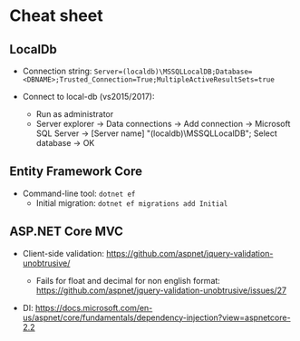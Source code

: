 # Cheat sheet

## LocalDb
- Connection string: `Server=(localdb)\MSSQLLocalDB;Database=<DBNAME>;Trusted_Connection=True;MultipleActiveResultSets=true`

- Connect to local-db (vs2015/2017): 
	- Run as administrator
	- Server explorer -> Data connections -> Add connection -> Microsoft SQL Server -> [Server name] "(localdb)\MSSQLLocalDB"; Select database -> OK


## Entity Framework Core
- Command-line tool: `dotnet ef`
	- Initial migration: `dotnet ef migrations add Initial`
	 

## ASP.NET Core MVC
- Client-side validation: https://github.com/aspnet/jquery-validation-unobtrusive/
	- Fails for float and decimal for non english format: https://github.com/aspnet/jquery-validation-unobtrusive/issues/27

- DI: https://docs.microsoft.com/en-us/aspnet/core/fundamentals/dependency-injection?view=aspnetcore-2.2